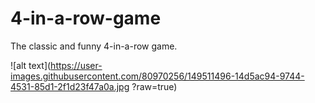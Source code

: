 # 4-in-a-row-game
The classic and funny 4-in-a-row game. 

![alt text](https://user-images.githubusercontent.com/80970256/149511496-14d5ac94-9744-4531-85d1-2f1d23f47a0a.jpg
?raw=true)
